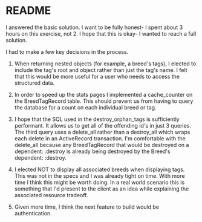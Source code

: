 # README

I answered the basic solution. I want to be fully honest- I spent about 3 hours on this exercise, not 2.
I hope that this is okay- I wanted to reach a full solution.

I had to make a few key decisions in the process.

1. When returning nested objects (for example, a breed's tags), I elected to include the tag's root and object
rather than just the tag's name. I felt that this would be more useful for a user who needs to access the structured
data.

2. In order to speed up the stats pages I implemented a cache_counter on the BreedTagRecord table. This should prevent us
from having to query the database for a count on each individual breed or tag.

3. I hope that the SQL used in the destroy_orphan_tags is sufficiently performant. It allows us to get all of the offending id's
in just 3 queries. The third query uses a delete_all rather than a destroy_all which wraps each delete in an ActiveRecord transaction.
I'm comfortable with the delete_all because any BreedTagRecord that would be destroyed on a dependent: :destroy is already being
destroyed by the Breed's dependent: :destroy.

4. I elected NOT to display all associated breeds when displaying tags. This was not in the specs and I was already tight on time. With more
time I think this might be worth doing. In a real world scenario this is something that I'd present to the client as an idea while explaining
the associated resource tradeoff.

5. Given more time, I think the next feature to build would be authentication.
